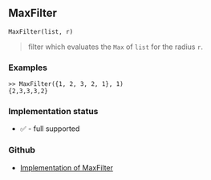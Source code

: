 ## MaxFilter

```
MaxFilter(list, r)
```

> filter which evaluates the `Max` of `list` for the radius `r`. 

### Examples
 
```
>> MaxFilter({1, 2, 3, 2, 1}, 1) 
{2,3,3,3,2}
```






### Implementation status

* &#x2705; - full supported

### Github

* [Implementation of MaxFilter](https://github.com/axkr/symja_android_library/blob/master/symja_android_library/matheclipse-core/src/main/java/org/matheclipse/core/builtin/FilterFunctions.java#L75) 
